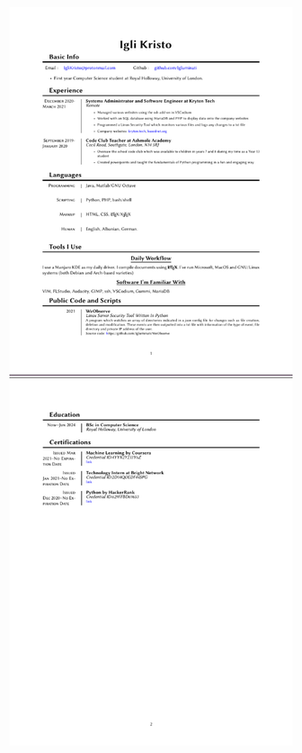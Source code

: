 <img title="CV 1" alt="Alt text" src="images/2022-03-20_19-44.png">
<img title="CV 2" alt="Alt text" src="images/2022-03-20_19-44_1.png">
